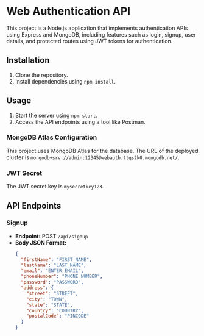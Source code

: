# Web Authentication API

This project is a Node.js application that implements authentication APIs using Express and MongoDB, including features such as login, signup, user details, and protected routes using JWT tokens for authentication.

## Installation

1. Clone the repository.
2. Install dependencies using `npm install`.

## Usage

1. Start the server using `npm start`.
2. Access the API endpoints using a tool like Postman.

### MongoDB Atlas Configuration

This project uses MongoDB Atlas for the database. The URL of the deployed cluster is `mongodb+srv://admin:12345@webauth.ttqs2k0.mongodb.net/`.

### JWT Secret

The JWT secret key is `mysecretkey123`.

## API Endpoints

### Signup

- **Endpoint:** POST `/api/signup`
- **Body JSON Format:**
  ```json
  {
    "firstName": "FIRST_NAME",
    "lastName": "LAST_NAME",
    "email": "ENTER EMAIL",
    "phoneNumber": "PHONE NUMBER",
    "password": "PASSWORD",
    "address": {
      "street": "STREET",
      "city": "TOWN",
      "state": "STATE",
      "country": "COUNTRY",
      "postalCode": "PINCODE"
    }
  }
